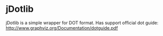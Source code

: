 # jDotlib
jDotlib is a simple wrapper for DOT format. Has support official dot guide: http://www.graphviz.org/Documentation/dotguide.pdf
